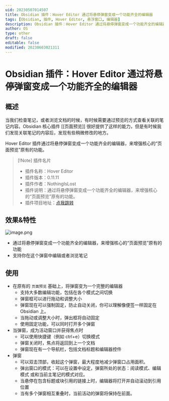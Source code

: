 ```yaml
---
uid: 20230507014507
title: Obsidian 插件：Hover Editor 通过将悬停弹窗变成一个功能齐全的编辑器
tags: [Obsidian, 插件, Hover Editor, 悬浮窗口, 编辑器]
description: Obsidian 插件：Hover Editor 通过将悬停弹窗变成一个功能齐全的编辑器，来增强核心的“页面预览”原有的功能。
author: OS
type: other
draft: false
editable: false
modified: 20230603021311
---
```


# Obsidian 插件：Hover Editor 通过将悬停弹窗变成一个功能齐全的编辑器

## 概述

当我们检查笔记，或者浏览文档的时候，有时候需要通过预览的方式查看关联的笔记内容。Obsidian 核心插件 [[页面预览]] 很好提供了这样的能力，但是有时候我们发现关联笔记的内容后，发现有些稍微修改的地方。

Hover Editor 插件通过将悬停弹窗变成一个功能齐全的编辑器，来增强核心的“页面预览”原有的功能。

> [!Note] 插件名片
> - 插件名称：Hover Editor
> - 插件版本：0.11.11
> - 插件作者：NothingIsLost
> - 插件说明：通过将悬停弹窗变成一个功能齐全的编辑器，来增强核心的“页面预览”原有的功能。
> - 插件项目地址：[点我跳转](https://github.com/nothingislost/obsidian-hover-editor)

## 效果&特性

![image.png](https://cdn.pkmer.cn/images/20230507100018.png!pkmer)

- 通过将悬停弹窗变成一个功能齐全的编辑器，来增强核心的“页面预览”原有的功能
- 支持你在这个弹窗中编辑或者浏览笔记

## 使用

- 在原有的 `页面预览` 基础上，将弹窗变为一个完整的编辑器
	- 支持大多数编辑功能，包括在各个模式之间切换
	- 弹窗框可以进行拖动和调整大小
	- 弹窗现在可以强制固定，防止自动关闭，你可以理解像便签一样固定在 Obsidian 上。
	- 当拖动或调整大小时，弹出框将自动固定
	- 使用固定功能，可以同时打开多个弹窗
- 当弹窗，成为活动窗口并获得焦点时
	- 可以使用快捷键（例如 ctrl+e）切换模式
	- 弹窗关闭时，焦点将返回到上一个文档
	- 弹窗现在有一个导航栏，包括文档标题和编辑器控件
- 弹窗
	- 可以双击顶部，收起这个弹窗，最大程度地减少弹窗口占用面积。
	- 弹出窗口的模式：可以在设置中设定，弹窗所处的状态：阅读模式、编辑模式 或和当前主笔记的模式对应。
	- 当悬停在包含标题或块引用的链接上时，编辑器将打开并自动滚动到引用位置
	- 当有多个弹窗相互重叠时，当前活动的弹窗将保持在前面。

